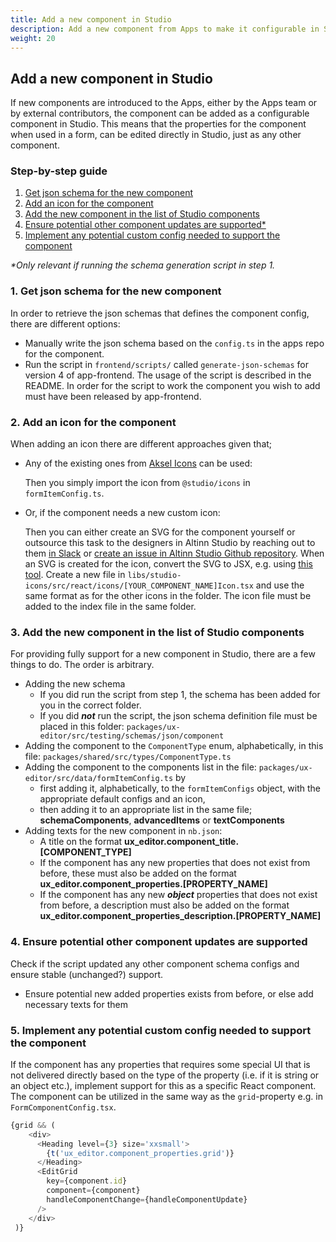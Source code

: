 ```yaml
---
title: Add a new component in Studio
description: Add a new component from Apps to make it configurable in Studio
weight: 20
---
```


## Add a new component in Studio

If new components are introduced to the Apps, either by the Apps team or by external contributors, the component can be added as a configurable component in Studio. This means that the properties for the component when used in a form, can be edited directly in Studio, just as any other component. 

### Step-by-step guide

1. [Get json schema for the new component](#1-get-json-schema-for-the-new-component)
2. [Add an icon for the component](#2-add-an-icon-for-the-component)
3. [Add the new component in the list of Studio components](#3-add-the-new-component-in-the-list-of-studio-components)
4. [Ensure potential other component updates are supported*](#4-ensure-potential-other-component-updates-are-supported)
5. [Implement any potential custom config needed to support the component](#5-implement-any-potential-custom-config-needed-to-support-the-component)

_*Only relevant if running the schema generation script in step 1._

### 1. Get json schema for the new component
In order to retrieve the json schemas that defines the component config, there are different options:
- Manually write the json schema based on the `config.ts` in the apps repo for the component.
- Run the script in `frontend/scripts/` called `generate-json-schemas` for version 4 of app-frontend. The usage of the script is described in the README. In order for the script to work the component you wish to add must have been released by app-frontend.

### 2. Add an icon for the component

When adding an icon there are different approaches given that;

- Any of the existing ones from [Aksel Icons](https://aksel.nav.no/ikoner) can be used:

  Then you simply import the icon from `@studio/icons` in `formItemConfig.ts`.

- Or, if the component needs a new custom icon:

  Then you can either create an SVG for the component yourself or outsource this task to the designers in Altinn Studio by reaching out to them [in Slack](https://digdir-samarbeid.slack.com/) or [create an issue in Altinn Studio Github repository](https://github.com/Altinn/altinn-studio/issues/new/choose). When an SVG is created for the icon, convert the SVG to JSX, e.g. using [this tool](https://svg2jsx.com/). Create a new file in `libs/studio-icons/src/react/icons/[YOUR_COMPONENT_NAME]Icon.tsx` and use the same format as for the other icons in the folder. The icon file must be added to the index file in the same folder.

### 3. Add the new component in the list of Studio components
For providing fully support for a new component in Studio, there are a few things to do. The order is arbitrary. 
- Adding the new schema
  - If you did run the script from step 1, the schema has been added for you in the correct folder.
  - If you did _**not**_ run the script, the json schema definition file must be placed in this folder: `packages/ux-editor/src/testing/schemas/json/component`
- Adding the component to the `ComponentType` enum, alphabetically, in this file: `packages/shared/src/types/ComponentType.ts`
- Adding the component to the components list in the file: `packages/ux-editor/src/data/formItemConfig.ts` by 
  - first adding it, alphabetically, to the `formItemConfigs` object, with the appropriate default configs and an icon,
  - then adding it to an appropriate list in the same file; **schemaComponents**, **advancedItems** or **textComponents**
- Adding texts for the new component in `nb.json`:
  - A title on the format **ux_editor.component_title.[COMPONENT_TYPE]** 
  - If the component has any new properties that does not exist from before, these must also be added on the format **ux_editor.component_properties.[PROPERTY_NAME]**
  - If the component has any new _**object**_ properties that does not exist from before, a description must also be added on the format **ux_editor.component_properties_description.[PROPERTY_NAME]**

### 4. Ensure potential other component updates are supported
Check if the script updated any other component schema configs and ensure stable (unchanged?) support.
- Ensure potential new added properties exists from before, or else add necessary texts for them

### 5. Implement any potential custom config needed to support the component
If the component has any properties that requires some special UI that is not delivered directly based on the type of the property (i.e. if it is string or an object etc.), implement support for this as a specific React component. The component can be utilized in the same way as the `grid`-property e.g. in `FormComponentConfig.tsx`.
```javascript
{grid && (
    <div>
      <Heading level={3} size='xxsmall'>
        {t('ux_editor.component_properties.grid')}
      </Heading>
      <EditGrid
        key={component.id}
        component={component}
        handleComponentChange={handleComponentUpdate}
      />
    </div>
 )}
```